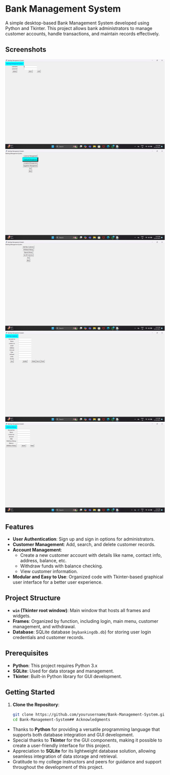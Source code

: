 
# Bank Management System

A simple desktop-based Bank Management System developed using Python and Tkinter. This project allows bank administrators to manage customer accounts, handle transactions, and maintain records effectively.






## Screenshots

![App Screenshot](https://github.com/vanshika3333/Banking-System-using-python/blob/main/Screenshots/IMG-20241114-WA0027.jpg)
![App Screenshot](https://github.com/vanshika3333/Banking-System-using-python/blob/main/Screenshots/IMG-20241114-WA0030.jpg)
![App Screenshot](https://github.com/vanshika3333/Banking-System-using-python/blob/main/Screenshots/IMG-20241114-WA0031.jpg)
![App Screenshot](https://github.com/vanshika3333/Banking-System-using-python/blob/main/Screenshots/IMG-20241114-WA0033.jpg)
![App Screenshot](https://github.com/vanshika3333/Banking-System-using-python/blob/main/Screenshots/IMG-20241114-WA0037.jpg)
## Features

- **User Authentication**: Sign up and sign in options for administrators.
- **Customer Management**: Add, search, and delete customer records.
- **Account Management**:
  - Create a new customer account with details like name, contact info, address, balance, etc.
  - Withdraw funds with balance checking.
  - View customer information.
- **Modular and Easy to Use**: Organized code with Tkinter-based graphical user interface for a better user experience.

## Project Structure

- **`win` (Tkinter root window)**: Main window that hosts all frames and widgets.
- **Frames**: Organized by function, including login, main menu, customer management, and withdrawal.
- **Database**: SQLite database (`mybankingdb.db`) for storing user login credentials and customer records.

## Prerequisites

- **Python**: This project requires Python 3.x
- **SQLite**: Used for data storage and management.
- **Tkinter**: Built-in Python library for GUI development.

## Getting Started

1. **Clone the Repository**:
   ```bash
   git clone https://github.com/yourusername/Bank-Management-System.git
   cd Bank-Management-System## Acknowledgments

- Thanks to **Python** for providing a versatile programming language that supports both database integration and GUI development.
- Special thanks to **Tkinter** for the GUI components, making it possible to create a user-friendly interface for this project.
- Appreciation to **SQLite** for its lightweight database solution, allowing seamless integration of data storage and retrieval.
- Gratitude to my college instructors and peers for guidance and support throughout the development of this project.


